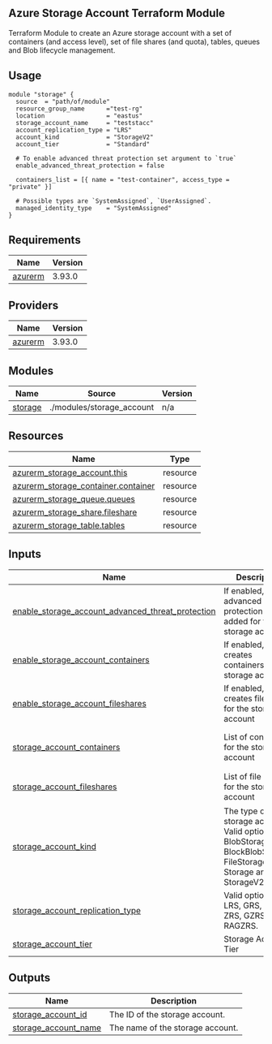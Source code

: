## Azure Storage Account Terraform Module

Terraform Module to create an Azure storage account with a set of containers (and access level), set of file shares (and quota), tables, queues and Blob lifecycle management.

## Usage

```shell
module "storage" {
  source  = "path/of/module"
  resource_group_name      ="test-rg"
  location                 = "eastus"
  storage_account_name     = "teststacc"
  account_replication_type = "LRS"
  account_kind             = "StorageV2"
  account_tier             = "Standard"

  # To enable advanced threat protection set argument to `true`
  enable_advanced_threat_protection = false

  containers_list = [{ name = "test-container", access_type = "private" }]

  # Possible types are `SystemAssigned`, `UserAssigned`.
  managed_identity_type    = "SystemAssigned"
}
```

## Requirements

| Name | Version |
|------|---------|
| <a name="requirement_azurerm"></a> [azurerm](#requirement\_azurerm) | 3.93.0 |

## Providers

| Name | Version |
|------|---------|
| <a name="requirement_azurerm"></a> [azurerm](#requirement\_azurerm) | 3.93.0 |

## Modules

| Name | Source | Version |
|------|--------|---------|
| <a name="module_storage"></a> [storage](#module\_storage) | ./modules/storage_account | n/a |

## Resources

| Name | Type |
|------|------|
| [azurerm_storage_account.this](https://registry.terraform.io/providers/hashicorp/azurerm/latest/docs/resources/storage_account) | resource |
| [azurerm_storage_container.container](https://registry.terraform.io/providers/hashicorp/azurerm/latest/docs/resources/storage_container) | resource |
| [azurerm_storage_queue.queues](https://registry.terraform.io/providers/hashicorp/azurerm/latest/docs/resources/storage_queue) | resource |
| [azurerm_storage_share.fileshare](https://registry.terraform.io/providers/hashicorp/azurerm/latest/docs/resources/storage_share) | resource |
| [azurerm_storage_table.tables](https://registry.terraform.io/providers/hashicorp/azurerm/latest/docs/resources/storage_table) | resource |source |

## Inputs

| Name | Description | Type | Default | Required |
|------|-------------|------|---------|:--------:|
| <a name="input_enable_storage_account_advanced_threat_protection"></a> [enable\_storage\_account\_advanced\_threat\_protection](#input\_enable\_storage\_account\_advanced\_threat\_protection) | If enabled, advanced threat protection is added for the storage account | `bool` | n/a | yes |
| <a name="input_enable_storage_account_containers"></a> [enable\_storage\_account\_containers](#input\_enable\_storage\_account\_containers) | If enabled, creates containers for the storage account | `bool` | n/a | yes |
| <a name="input_enable_storage_account_fileshares"></a> [enable\_storage\_account\_fileshares](#input\_enable\_storage\_account\_fileshares) | If enabled, creates file share for the storage account | `bool` | n/a | yes |
| <a name="input_storage_account_containers"></a> [storage\_account\_containers](#input\_storage\_account\_containers) | List of containers for the storage account | `list(object({ name = string, access_type = string }))` | n/a | yes |
| <a name="input_storage_account_fileshares"></a> [storage\_account\_fileshares](#input\_storage\_account\_fileshares) | List of file shares for the storage account | `list(object({ name = string, quota = number }))` | n/a | yes |
| <a name="input_storage_account_kind"></a> [storage\_account\_kind](#input\_storage\_account\_kind) | The type of storage account. Valid options are BlobStorage, BlockBlobStorage, FileStorage, Storage and StorageV2. | `string` | n/a | yes |
| <a name="input_storage_account_replication_type"></a> [storage\_account\_replication\_type](#input\_storage\_account\_replication\_type) | Valid options are LRS, GRS, RAGRS, ZRS, GZRS and RAGZRS. | `string` | n/a | yes |
| <a name="input_storage_account_tier"></a> [storage\_account\_tier](#input\_storage\_account\_tier) | Storage Account Tier | `string` | n/a | yes |

## Outputs

| Name | Description |
|------|-------------|
| <a name="output_storage_account_id"></a> [storage\_account\_id](#output\_storage\_account\_id) | The ID of the storage account. |
| <a name="output_storage_account_name"></a> [storage\_account\_name](#output\_storage\_account\_name) | The name of the storage account. |
